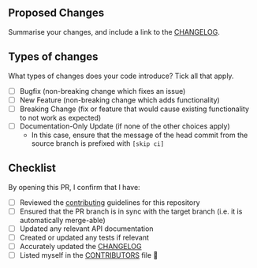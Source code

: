 
## Proposed Changes

Summarise your changes, and include a link to the [CHANGELOG](CHANGELOG.md).

## Types of changes

What types of changes does your code introduce? Tick all that apply.

- [ ] Bugfix (non-breaking change which fixes an issue)
- [ ] New Feature (non-breaking change which adds functionality)
- [ ] Breaking Change (fix or feature that would cause existing functionality to not work as expected)
- [ ] Documentation-Only Update (if none of the other choices apply)
  - In this case, ensure that the message of the head commit from the source branch is prefixed with `[skip ci]`

## Checklist

By opening this PR, I confirm that I have:

- [ ] Reviewed the [contributing](CONTRIBUTING.md) guidelines for this repository
- [ ] Ensured that the PR branch is in sync with the target branch (i.e. it is automatically merge-able)
- [ ] Updated any relevant API documentation
- [ ] Created or updated any tests if relevant
- [ ] Accurately updated the [CHANGELOG](CHANGELOG.md)
- [ ] Listed myself in the [CONTRIBUTORS](CONTRIBUTORS.md) file 🚀
